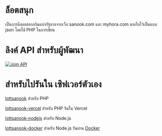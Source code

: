 # ล็อตสนุก
เป็นการดึงผลสลากกินแบ่งรัฐบาลจากเว็บ sanook.com และ myhora.com มาเก็บไว้เป็นแบบ json โดยใช้ PHP ในการเขียน

# ลิงค์ API สำหรับผู้พัฒนา

[![Join API](https://storage.googleapis.com/code-snippets/connect-on-rapidapi-dark.png)](https://rapidapi.com/boyphongsakorn/api/thai-lottery1)

# สำหรับไปรันใน เซิฟเวอร์ตัวเอง
[lottsanook](https://github.com/Quad-B/lottsanook) สำหรับ PHP

[lottsanook-vercel](https://github.com/boyphongsakorn/lottsanook-vercel) สำหรับ PHP รันใน Vercel

[lottsanook-nodejs](https://github.com/Quad-B/lottsanook-nodejs) สำหรับ Node.js

[lottsanook-docker](https://github.com/Quad-B/lottsanook-docker) สำหรับ Node.js รันผ่าน [Docker](https://hub.docker.com/r/boyphongsakorn/lottsanook)
